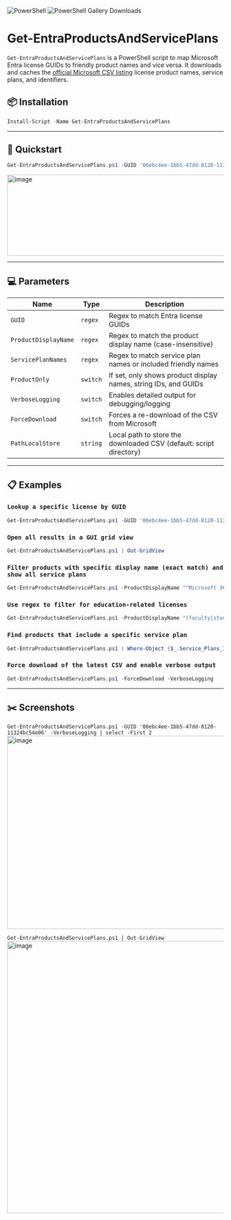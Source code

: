 ![PowerShell](https://img.shields.io/badge/PowerShell-5+-blue)
![PowerShell Gallery Downloads](https://img.shields.io/powershellgallery/dt/Get-EntraProductsAndServicePlans)

# Get-EntraProductsAndServicePlans
`Get-EntraProductsAndServicePlans` is a PowerShell script to map Microsoft Entra license GUIDs to friendly product names and vice versa. It downloads and caches the [official Microsoft CSV listing](https://learn.microsoft.com/en-us/entra/identity/users/licensing-service-plan-reference) license product names, service plans, and identifiers.

## 📦 Installation

```PowerShell
Install-Script -Name Get-EntraProductsAndServicePlans
```

---

## 🚀 Quickstart
```PowerShell
Get-EntraProductsAndServicePlans.ps1 -GUID '06ebc4ee-1bb5-47dd-8120-11324bc54e06' -ProductOnly
```

<img width="938" height="188" alt="image" src="https://github.com/user-attachments/assets/12cb339c-7dc2-47aa-b761-ef79a18a8196" />

---

## 💻 Parameters

| Name                 | Type     | Description                                                        |
| -------------------- | -------- | ------------------------------------------------------------------ |
| `GUID`               | `regex`  | Regex to match Entra license GUIDs                                 |
| `ProductDisplayName` | `regex`  | Regex to match the product display name (case-insensitive)         |
| `ServicePlanNames`   | `regex`  | Regex to match service plan names or included friendly names       |
| `ProductOnly`        | `switch` | If set, only shows product display names, string IDs, and GUIDs    |
| `VerboseLogging`     | `switch` | Enables detailed output for debugging/logging                      |
| `ForceDownload`      | `switch` | Forces a re-download of the CSV from Microsoft                     |
| `PathLocalStore`     | `string` | Local path to store the downloaded CSV (default: script directory) |

---

## 📋 Examples

### `Lookup a specific license by GUID`
```PowerShell
Get-EntraProductsAndServicePlans.ps1 -GUID '06ebc4ee-1bb5-47dd-8120-11324bc54e06' -ProductOnly
```

### `Open all results in a GUI grid view`
```PowerShell
Get-EntraProductsAndServicePlans.ps1 | Out-GridView
```

### `Filter products with specific display name (exact match) and show all service plans`
```PowerShell
Get-EntraProductsAndServicePlans.ps1 -ProductDisplayName "^Microsoft 365 E5$" | Select-Object -ExpandProperty Service_Plans_Included_Friendly_Names
```

### `Use regex to filter for education-related licenses`
```PowerShell
Get-EntraProductsAndServicePlans.ps1 -ProductDisplayName "(faculty|students)"
```

### `Find products that include a specific service plan`
```PowerShell
Get-EntraProductsAndServicePlans.ps1 | Where-Object {$_.Service_Plans_Included_Friendly_Names -match 'Microsoft Entra ID P2'} | select Product_Display_Name
```

### `Force download of the latest CSV and enable verbose output`
```PowerShell
Get-EntraProductsAndServicePlans.ps1 -ForceDownload -VerboseLogging
```

---

## ✂️ Screenshots

`Get-EntraProductsAndServicePlans.ps1 -GUID '06ebc4ee-1bb5-47dd-8120-11324bc54e06' -VerboseLogging | select -First 2`
<img width="1306" height="448" alt="image" src="https://github.com/user-attachments/assets/da77bc37-b12a-4fb2-9c65-6cbb1347825d" />

`Get-EntraProductsAndServicePlans.ps1 | Out-GridView`
<img width="1407" height="631" alt="image" src="https://github.com/user-attachments/assets/79fa332b-b721-4e53-be1a-5c2e772239f6" />
